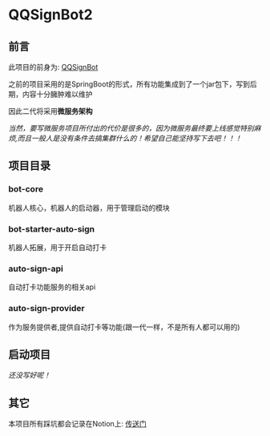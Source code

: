 # QQSignBot2

## 前言

此项目的前身为: [QQSignBot](https://github.com/HuPeng333/QQSignBot)

之前的项目采用的是SpringBoot的形式，所有功能集成到了一个jar包下，写到后期，内容十分臃肿难以维护

因此二代将采用**微服务架构**

*当然，要写微服务项目所付出的代价是很多的，因为微服务最终要上线感觉特别麻烦,而且一般人是没有条件去搞集群什么的！希望自己能坚持写下去吧！！！*

## 项目目录

### bot-core

机器人核心，机器人的启动器，用于管理启动的模块

### bot-starter-auto-sign

机器人拓展，用于开启自动打卡

### auto-sign-api

自动打卡功能服务的相关api

### auto-sign-provider

作为服务提供者,提供自动打卡等功能(跟一代一样，不是所有人都可以用的)


## 启动项目

*还没写好呢！*

## 其它

本项目所有踩坑都会记录在Notion上: [传送门](https://zinc-mass-9cc.notion.site/QQSignBot2-fb5cd897cdfb4ca48abee734d46ae04f)